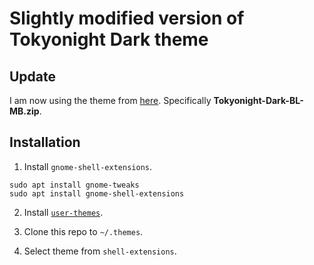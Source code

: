 # Slightly modified version of Tokyonight Dark theme

## Update

I am now using the theme from [here](https://www.gnome-look.org/p/1681315). Specifically **Tokyonight-Dark-BL-MB.zip**.

## Installation

1. Install `gnome-shell-extensions`.
```
sudo apt install gnome-tweaks
sudo apt install gnome-shell-extensions
```

2. Install [`user-themes`](https://extensions.gnome.org/extension/19/user-themes/).

3. Clone this repo to `~/.themes`.

4. Select theme from `shell-extensions`.
